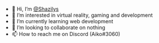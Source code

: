 - 👋 Hi, I’m <a href="https://github.com/Shazilys" title="Shazilys's Profile">@Shazilys</a>
- 👀 I’m interested in virtual reality, gaming and development
- 🌱 I’m currently learning web development
- 💞️ I’m looking to collaborate on nothing
- 📫 How to reach me on Discord (Aiko#3060)


<!---
Shazilys/Shazilys is a ✨ special ✨ repository because its `README.md` (this file) appears on your GitHub profile.
You can click the Preview link to take a look at your changes.
--->
